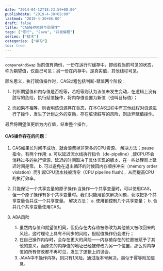```yaml
---
date: "2014-04-12T18:23:59+08:00"
publishdate: "2019-4-30+08:00"
lastmod: "2019-4-30+08:00"
draft: false
title: "CAS操作原理与局限性"
tags: ["修行", "Java", "并发编程"]
series: ["技术"]
categories: ["学习"]
toc: true
---
```


---

`compareAndSwap` 
当前值有两份，一份在运行时缓存中，即线程当前可见的状态，称为期望值，仅自己可见；另一份在内存中，是真实值，其他线程可见。

顾名思义，执行赋值操作时，CAS过程包括判断-赋值两个阶段：
1. 判断期望值和内存值是否相等，若相等则认为该值未发生变动，在逻辑上没有脏写的危险，执行赋值操作，将内存值设置为新值（也叫目标值）；

2. 而如果不相等，则表明该资源存在竟态，在本CAS过程中有其他线程对资源进行了操作，发生了计划之外的变动，存在脏读脏写的风险，则放弃赋值操作。

最后将期望值更新为内存值，结束整个操作。



#### CAS操作存在的问题：

1. CAS如果长时间不成功，就会浪费掉非常多的CPU资源。
解决方法：pause指令。有两个作用:
a. 可以延迟流水线执行指令（de-pipeline）,使CPU不会消耗过多的执行资源，延迟的时间取决于具体实现的版本，在一些处理器上延迟时间是零。
b. 可以避免在退出循环的时候因内存顺序冲突（memory order violation）而引起CPU流水线被清空（CPU pipeline flush），从而提高CPU的执行效率。

2. 只能保证一个共享变量的原子操作:当操作一个共享变量时，可以使用CAS，但一个原子操作有多个共享变量时。我们只能用锁来解决问题，获取把多个共享变量合并成一个共享变量。
解决方法：
a. 使用锁控制几个共享变量；
b. 合并几个共享变量使用CAS。

3. ABA风险
    1. 虽然内存值和期望值相同，但仍存在内存值被修改为其他值又被改回来的风险，这时理论上具有不同步的风险，但赋值操作仍会进行；
    2.  在自己操作内存时，会存在更大的风险——内存值存在的位置被赋予了其他的意义，而原先的内存值的地址已经被修改为另一个位置，那么对内存值的所有修改都不再可见，发生了逻辑上的误会。
    3. JAVA中不操作内存，则只有1风险，通过版本号解决，类似于幂等附加信息。